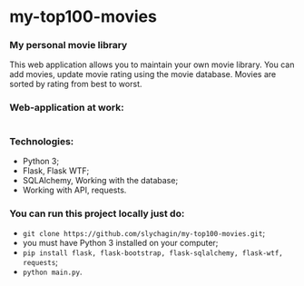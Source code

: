 # my-top100-movies
### My personal movie library

This web application allows you to maintain your own movie library.
You can add movies, update movie rating using the movie database.
Movies are sorted by rating from best to worst.

### Web-application at work:
![]()

### Technologies:
- Python 3;
- Flask, Flask WTF;
- SQLAlchemy, Working with the database;
- Working with API, requests.

### You can run this project locally just do:
- `git clone https://github.com/slychagin/my-top100-movies.git`;
- you must have Python 3 installed on your computer;
- `pip install flask, flask-bootstrap, flask-sqlalchemy, flask-wtf, requests`;
- `python main.py`.
